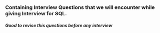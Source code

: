 ### Containing Interview Questions that we will encounter while giving Interview for SQL.
##### Good to revise this questions before any interview
